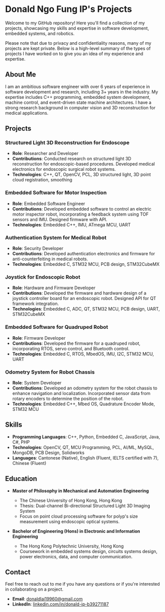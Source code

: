 # Donald Ngo Fung IP's Projects

Welcome to my GitHub repository! Here you'll find a collection of my projects, showcasing my skills and expertise in software development, embedded systems, and robotics. 

Please note that due to privacy and confidentiality reasons, many of my projects are kept private. Below is a high-level summary of the types of projects I have worked on to give you an idea of my experience and expertise.

## About Me

I am an ambitious software engineer with over 6 years of experience in software development and research, including 3+ years in the industry. My expertise includes C++ programming, embedded system development, machine control, and event-driven state machine architectures. I have a strong research background in computer vision and 3D reconstruction for medical applications.

## Projects

### Structured Light 3D Reconstruction for Endoscope

- **Role**: Researcher and Developer
- **Contributions**: Conducted research on structured light 3D reconstruction for endoscopic-based procedures. Developed medical electronics for endoscopic surgical robot systems.
- **Technologies**: C++, QT, OpenCV, PCL, 3D structured light, 3D point cloud registration, smoothing

### Embedded Software for Motor Inspection

- **Role**: Embedded Software Engineer
- **Contributions**: Developed embedded software to control an electric motor inspector robot, incorporating a feedback system using TOF sensors and IMU. Designed firmware with API.
- **Technologies**: Embedded C++, IMU, ATmega MCU, UART

### Authentication System for Medical Robot

- **Role**: Security Developer
- **Contributions**: Developed authentication electronics and firmware for anti-counterfeiting in medical robots.
- **Technologies**: Embedded C, STM32 MCU, PCB design, STM32CubeMX

### Joystick for Endoscopic Robot

- **Role**: Hardware and Firmware Developer
- **Contributions**: Developed the firmware and hardware design of a joystick controller board for an endoscopic robot. Designed API for QT framework integration.
- **Technologies**: Embedded C, ADC, QT, STM32 MCU, PCB design, UART, STM32CubeMX

### Embedded Software for Quadruped Robot

- **Role**: Firmware Developer
- **Contributions**: Developed the firmware for a quadruped robot, incorporating RTOS, servo control, and Bluetooth control.
- **Technologies**: Embedded C, RTOS, MbedOS, IMU, I2C, STM32 MCU, UART

### Odometry System for Robot Chassis

- **Role**: System Developer
- **Contributions**: Developed an odometry system for the robot chassis to enhance navigation and localization. Incorporated sensor data from rotary encoders to determine the position of the robot.
- **Technologies**: Embedded C++, Mbed OS, Quadrature Encoder Mode, STM32 MCU

## Skills

- **Programming Languages**: C++, Python, Embedded C, JavaScript, Java, C#, PHP
- **Technologies**: OpenCV, QT, MCU Programming, PCL, AI/ML, MySQL, MongoDB, PCB Design, Solidworks
- **Languages**: Cantonese (Native), English (Fluent, IELTS certified with 7), Chinese (Fluent)

## Education

- **Master of Philosophy in Mechanical and Automation Engineering**
  - The Chinese University of Hong Kong, Hong Kong
  - Thesis: Dual-channel Bi-directional Structured Light 3D Imaging System
  - Focus on point cloud processing software for polyp's size measurement using endoscopic optical systems.

- **Bachelor of Engineering (Hons) in Electronic and Information Engineering**
  - The Hong Kong Polytechnic University, Hong Kong
  - Coursework in embedded systems design, circuits systems design, power electronics, data, and computer communication.

## Contact

Feel free to reach out to me if you have any questions or if you're interested in collaborating on a project.

- **Email**: [donaldlai19960@gmail.com](mailto:donaldlai19960@gmail.com)
- **LinkedIn**: [linkedin.com/in/donald-ip-b39271187](https://www.linkedin.com/in/donald-ip-b39271187)

